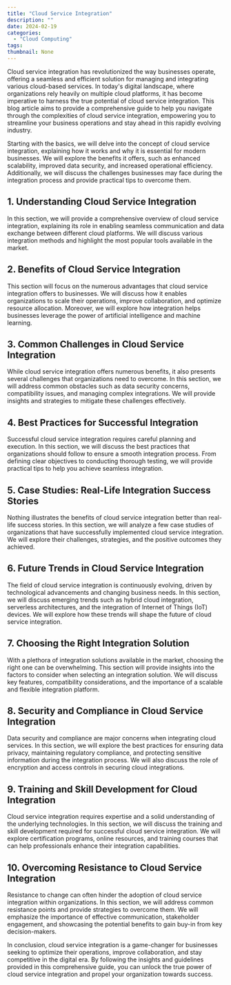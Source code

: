 ```yaml
---
title: "Cloud Service Integration"
description: ""
date: 2024-02-19
categories:
  - "Cloud Computing"
tags:
thumbnail: None
---
```


<p>Cloud service integration has revolutionized the way businesses operate, offering a seamless and efficient solution for managing and integrating various cloud-based services. In today's digital landscape, where organizations rely heavily on multiple cloud platforms, it has become imperative to harness the true potential of cloud service integration. This blog article aims to provide a comprehensive guide to help you navigate through the complexities of cloud service integration, empowering you to streamline your business operations and stay ahead in this rapidly evolving industry.</p>

<p>Starting with the basics, we will delve into the concept of cloud service integration, explaining how it works and why it is essential for modern businesses. We will explore the benefits it offers, such as enhanced scalability, improved data security, and increased operational efficiency. Additionally, we will discuss the challenges businesses may face during the integration process and provide practical tips to overcome them.</p>

<h2>1. Understanding Cloud Service Integration</h2>
<p>In this section, we will provide a comprehensive overview of cloud service integration, explaining its role in enabling seamless communication and data exchange between different cloud platforms. We will discuss various integration methods and highlight the most popular tools available in the market.</p>

<h2>2. Benefits of Cloud Service Integration</h2>
<p>This section will focus on the numerous advantages that cloud service integration offers to businesses. We will discuss how it enables organizations to scale their operations, improve collaboration, and optimize resource allocation. Moreover, we will explore how integration helps businesses leverage the power of artificial intelligence and machine learning.</p>

<h2>3. Common Challenges in Cloud Service Integration</h2>
<p>While cloud service integration offers numerous benefits, it also presents several challenges that organizations need to overcome. In this section, we will address common obstacles such as data security concerns, compatibility issues, and managing complex integrations. We will provide insights and strategies to mitigate these challenges effectively.</p>

<h2>4. Best Practices for Successful Integration</h2>
<p>Successful cloud service integration requires careful planning and execution. In this section, we will discuss the best practices that organizations should follow to ensure a smooth integration process. From defining clear objectives to conducting thorough testing, we will provide practical tips to help you achieve seamless integration.</p>

<h2>5. Case Studies: Real-Life Integration Success Stories</h2>
<p>Nothing illustrates the benefits of cloud service integration better than real-life success stories. In this section, we will analyze a few case studies of organizations that have successfully implemented cloud service integration. We will explore their challenges, strategies, and the positive outcomes they achieved.</p>

<h2>6. Future Trends in Cloud Service Integration</h2>
<p>The field of cloud service integration is continuously evolving, driven by technological advancements and changing business needs. In this section, we will discuss emerging trends such as hybrid cloud integration, serverless architectures, and the integration of Internet of Things (IoT) devices. We will explore how these trends will shape the future of cloud service integration.</p>

<h2>7. Choosing the Right Integration Solution</h2>
<p>With a plethora of integration solutions available in the market, choosing the right one can be overwhelming. This section will provide insights into the factors to consider when selecting an integration solution. We will discuss key features, compatibility considerations, and the importance of a scalable and flexible integration platform.</p>

<h2>8. Security and Compliance in Cloud Service Integration</h2>
<p>Data security and compliance are major concerns when integrating cloud services. In this section, we will explore the best practices for ensuring data privacy, maintaining regulatory compliance, and protecting sensitive information during the integration process. We will also discuss the role of encryption and access controls in securing cloud integrations.</p>

<h2>9. Training and Skill Development for Cloud Integration</h2>
<p>Cloud service integration requires expertise and a solid understanding of the underlying technologies. In this section, we will discuss the training and skill development required for successful cloud service integration. We will explore certification programs, online resources, and training courses that can help professionals enhance their integration capabilities.</p>

<h2>10. Overcoming Resistance to Cloud Service Integration</h2>
<p>Resistance to change can often hinder the adoption of cloud service integration within organizations. In this section, we will address common resistance points and provide strategies to overcome them. We will emphasize the importance of effective communication, stakeholder engagement, and showcasing the potential benefits to gain buy-in from key decision-makers.</p>

<p>In conclusion, cloud service integration is a game-changer for businesses seeking to optimize their operations, improve collaboration, and stay competitive in the digital era. By following the insights and guidelines provided in this comprehensive guide, you can unlock the true power of cloud service integration and propel your organization towards success.</p>